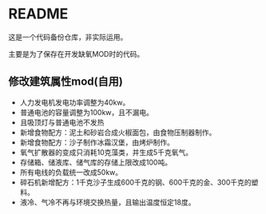 # README

这是一个代码备份仓库，非实际运用。

主要是为了保存在开发缺氧MOD时的代码。

## 修改建筑属性mod(自用)

* 人力发电机发电功率调整为40kw。
* 普通电池的容量调整为100kw，且不漏电。
* 且吸顶灯与普通电池不发热
* 新增食物配方：泥土和砂岩合成火椒面包，由食物压制器制作。
* 新增食物配方：沙子制作冰霜汉堡，由烤炉制作。
* 氧气扩散器的变成只消耗10克藻类，并生成5千克氧气。
* 存储箱、储液库、储气库的存储上限改成100吨。
* 所有电线的负载统一改成50kw。
* 碎石机新增配方：1千克沙子生成600千克的钢、600千克的金、300千克的塑料。
* 液冷、气冷不再与环境交换热量，且输出温度恒定18度。